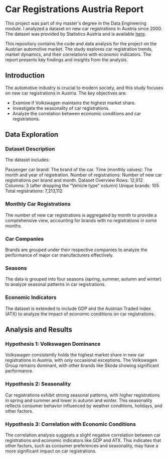 # Car Registrations Austria Report

This project was part of my master's degree in the Data Engineering module. I analyzed a dataset on new car registrations in Austria since 2000.
The dataset was provided by Statistics Austria and is available [here](https://www.data.gv.at/katalog/dataset/1446c895-cd1f-3ed4-8dd2-66fee300c16e).

This repository contains the code and data analysis for the project on the Austrian automotive market. The study explores car registration trends, market dynamics, and their correlations with economic indicators. The report presents key findings and insights from the analysis.

## Introduction

The automotive industry is crucial to modern society, and this study focuses on new car registrations in Austria. The key objectives are:

* Examine if Volkswagen maintains the highest market share.
* Investigate the seasonality of car registrations.
* Analyze the correlation between economic conditions and car registrations.

## Data Exploration

### Dataset Description

The dataset includes:

Passenger car brand: The brand of the car.
Time (monthly values): The month and year of registration.
Number of registrations: Number of new car registrations per brand and month.
Dataset Overview
Rows: 12,612
Columns: 3 (after dropping the "Vehicle type" column)
Unique brands: 105
Total registrations: 7,213,112

### Monthly Car Registrations

The number of new car registrations is aggregated by month to provide a comprehensive view, accounting for brands with no registrations in some months.

### Car Companies

Brands are grouped under their respective companies to analyze the performance of major car manufacturers effectively.

### Seasons

The data is grouped into four seasons (spring, summer, autumn and winter) to analyze seasonal patterns in car registrations.

### Economic Indicators

The dataset is extended to include GDP and the Austrian Traded Index (ATX) to analyze the impact of economic conditions on car registrations.

## Analysis and Results

### Hypothesis 1: Volkswagen Dominance

Volkswagen consistently holds the highest market share in new car registrations in Austria, with only occasional exceptions. The Volkswagen Group remains dominant, with other brands like Skoda showing significant performance.

### Hypothesis 2: Seasonality

Car registrations exhibit strong seasonal patterns, with higher registrations in spring and summer and lower in autumn and winter. This seasonality reflects consumer behavior influenced by weather conditions, holidays, and other factors.

### Hypothesis 3: Correlation with Economic Conditions

The correlation analysis suggests a slight negative correlation between car registrations and economic indicators like GDP and ATX. This indicates that other factors, such as consumer preferences and seasonality, may have a more significant impact on car registrations.
